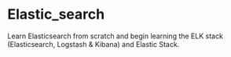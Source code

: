 # Elastic_search
Learn Elasticsearch from scratch and begin learning the ELK stack (Elasticsearch, Logstash &amp; Kibana) and Elastic Stack.
